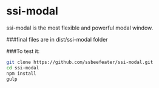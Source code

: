 # ssi-modal
ssi-modal is the most flexible and powerful modal window.

###final files are in dist/ssi-modal folder


###To test it:
```sh
git clone https://github.com/ssbeefeater/ssi-modal.git
cd ssi-modal
npm install
gulp
```
